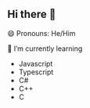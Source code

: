 ## Hi there 👋
😄 Pronouns: He/Him


🌱 I’m currently learning
 - Javascript
 - Typescript
 - C#
 - C++
 - C
<!--
**thewiilover/thewiilover** is a ✨ _special_ ✨ repository because its `README.md` (this file) appears on your GitHub profile.

Here are some ideas to get you started:

- 🔭 I’m currently working on ...
- 🌱 I’m currently learning ...
- 👯 I’m looking to collaborate on ...
- 🤔 I’m looking for help with ...
- 💬 Ask me about ...
- 📫 How to reach me: ...
- 😄 Pronouns: ...
- ⚡ Fun fact: ...
-->
